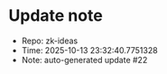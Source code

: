 ﻿# Update note
- Repo: zk-ideas
- Time: 2025-10-13 23:32:40.7751328
- Note: auto-generated update #22
